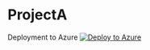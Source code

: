 # ProjectA

Deployment to Azure
[![Deploy to Azure](http://azuredeploy.net/deploybutton.png)](https://azuredeploy.net/)

